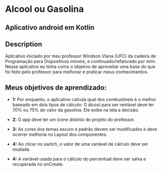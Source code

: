 # Alcool ou Gasolina
## Aplicativo android em Kotlin


## Description

Aplicativo iniciado por meu professor Windson Viana (UFC) da cadeira de Programação para Dispositivos móveis, e continuado/refatorado por mim.
Nesse aplicativo eu tinha como o objetivo de aproveitar uma base do que foi feito pelo professor para melhorar e praticar meus conhecimentos.

## Meus objetivos de aprendizado:

- **1:** Por enquanto, o aplicativo calcula qual dos combustíveis é o melhor baseado em dois tipos de cálculo: O álcool para ser rentável deve ter 70% ou 75% do valor da gasolina. Ele exibe na tela a decisão.

- **2:** O app deve ter um ícone distinto do projeto do professor.

- **3:** As cores dos temas escuro e padrão devem ser modificados e deve ocorrer melhoria no Layout dos componentes.

- **4:** Ao clicar no switch, o valor de uma variável de cálculo deve ser mudada.

- **4:** A variável usada para o cálculo do percentual deve ser salva e recuperada no onCreate.
